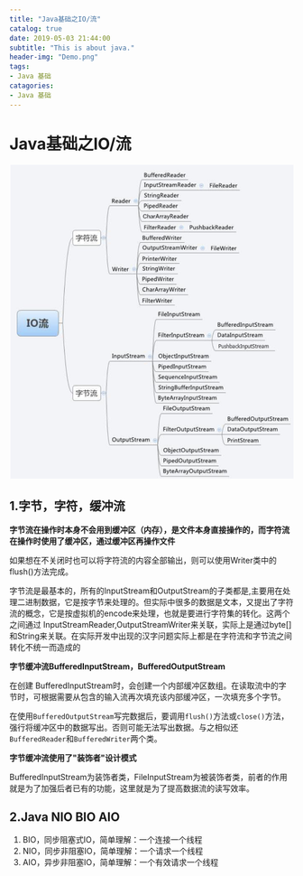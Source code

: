 ```yaml
---
title: "Java基础之IO/流"
catalog: true
date: 2019-05-03 21:44:00
subtitle: "This is about java."
header-img: "Demo.png"
tags:
- Java 基础
catagories:
- Java 基础
---
```


# Java基础之IO/流

![0A65C698-5BAA-466F-B6A5-B3CBEB0CFA10](../pic/0A65C698-5BAA-466F-B6A5-B3CBEB0CFA10.png)

## 1.字节，字符，缓冲流

**字节流在操作时本身不会用到缓冲区（内存），是文件本身直接操作的，而字符流在操作时使用了缓冲区，通过缓冲区再操作文件**

如果想在不关闭时也可以将字符流的内容全部输出，则可以使用Writer类中的flush()方法完成。

字节流是最基本的，所有的InputStream和OutputStream的子类都是,主要用在处理二进制数据，它是按字节来处理的。但实际中很多的数据是文本，又提出了字符流的概念，它是按虚拟机的encode来处理，也就是要进行字符集的转化。这两个之间通过 InputStreamReader,OutputStreamWriter来关联，实际上是通过byte[]和String来关联。在实际开发中出现的汉字问题实际上都是在字符流和字节流之间转化不统一而造成的

**字节缓冲流BufferedInputStream，BufferedOutputStream**

在创建 BufferedInputStream时，会创建一个内部缓冲区数组。在读取流中的字节时，可根据需要从包含的输入流再次填充该内部缓冲区，一次填充多个字节。

在使用`BufferedOutputStream`写完数据后，要调用`flush()`方法或`close()`方法，强行将缓冲区中的数据写出。否则可能无法写出数据。与之相似还`BufferedReader`和`BufferedWriter`两个类。

**字节缓冲流使用了"装饰者"设计模式**

BufferedInputStream为装饰者类，FileInputStream为被装饰者类，前者的作用就是为了加强后者已有的功能，这里就是为了提高数据流的读写效率。

## 2.Java NIO BIO AIO

1. BIO，同步阻塞式IO，简单理解：一个连接一个线程
2. NIO，同步非阻塞IO，简单理解：一个请求一个线程
3. AIO，异步非阻塞IO，简单理解：一个有效请求一个线程
